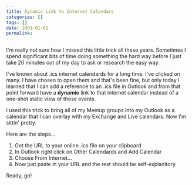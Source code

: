 ```yaml
---
title: Dynamic Link to Internet Calendars
categories: []
tags: []
date: 2001-01-01
permalink: 
---
```


I'm really not sure how I missed this little trick all these years. Sometimes I spend significant bits of time doing something the hard way before I just take 20 minutes out of my day to ask or research the easy way.

I've known about .ics internet calendards for a long time. I've clicked on many. I have chosen to open them and that's been fine, but only today I learned that I can add a reference to an .ics file in Outlook and from that point forward have a **dynamic** link to that internet calendar instead of a one-shot static view of those events.

I used this trick to bring all of my Meetup groups into my Outlook as a calendar that I can overlay with my Exchange and Live calendars. Now I'm sittin' pretty.

Here are the steps...

1.  Get the URL to your online .ics file on your clipboard
2.  In Outlook right click on Other Calendards and Add Calendar
3.  Choose From Internet...
4.  Now just paste in your URL and the rest should be self-explanitory

Ready, go!